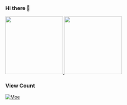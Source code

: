 ### Hi there 👋

<a href="https://github.com/SunDoge">
  <img height="180em" src="https://github-readme-stats.vercel.app/api?username=SunDoge&theme=buefy&show_icons=true" />
  <img height="180em" src="https://github-readme-stats.vercel.app/api/top-langs/?username=SunDoge&theme=buefy&layout=compact&hide=OpenEdge%20ABL,HTML,PHP,JavaScript,Jupyter%20Notebook,CSS" />
</a>

### View Count

[![Moe](https://count.ahwa.cc/SunDoge:SunDoge)](https://github.com/SunDoge/moe-counter-cf)

<!--
**SunDoge/SunDoge** is a ✨ _special_ ✨ repository because its `README.md` (this file) appears on your GitHub profile.

Here are some ideas to get you started:

- 🔭 I’m currently working on ...
- 🌱 I’m currently learning ...
- 👯 I’m looking to collaborate on ...
- 🤔 I’m looking for help with ...
- 💬 Ask me about ...
- 📫 How to reach me: ...
- 😄 Pronouns: ...
- ⚡ Fun fact: ...
-->
